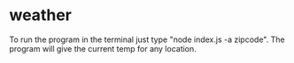 # weather
To run the program in the terminal just type "node index.js -a zipcode".
The program will give the current temp for any location.

